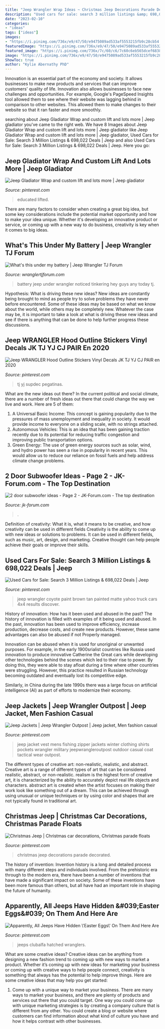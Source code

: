 ```yaml
---
title: "Jeep Wrangler Wrap Ideas ~ Christmas Jeep Decorations Parade Decorated"
description: "Used cars for sale: search 3 million listings &amp; 698,022 deals"
date: "2023-02-10"
categories:
- "ideas"
tags: ["ideas"]
images:
- "https://i.pinimg.com/736x/e9/47/50/e9475089ad533af5553215fb9c28cb54.jpg"
featuredImage: "https://i.pinimg.com/736x/e9/47/50/e9475089ad533af5553215fb9c28cb54.jpg"
featured_image: "https://i.pinimg.com/736x/7c/60/c6/7c60c6eb565dcef6838f38b6cab0a757.jpg"
image: "https://i.pinimg.com/736x/e9/47/50/e9475089ad533af5553215fb9c28cb54.jpg"
ShowToc: true
author: "Kylie Abernathy PhD"
---
```



Innovation is an essential part of the economy and society. It allows businesses to make new products and services that can improve customers' quality of life. Innovation also allows businesses to face new challenges and opportunities. For example, Google's PageSpeed Insights tool allowed them to see where their website was lagging behind in comparison to other websites. This allowed them to make changes to their website so that it ran faster and more smoothly.

	

		
searching about Jeep Gladiator Wrap and custom lift and lots more | Jeep gladiator you've came to the right web. We have 8 Images about Jeep Gladiator Wrap and custom lift and lots more | Jeep gladiator like Jeep Gladiator Wrap and custom lift and lots more | Jeep gladiator, Used Cars for Sale: Search 3 Million Listings &amp; 698,022 Deals | Jeep and also Used Cars for Sale: Search 3 Million Listings &amp; 698,022 Deals | Jeep. Here you go:
		
    
## Jeep Gladiator Wrap And Custom Lift And Lots More | Jeep Gladiator

<img loading=lazy src="https://i.pinimg.com/736x/ad/20/a3/ad20a33013d5abebbc39fa5dae5087bc.jpg" onerror="this.onerror=null;this.src='https://tse1.mm.bing.net/th?id=OIP.qUh944BSzsWXXm9BO1lz7AHaJ3&amp;pid=15.1';" alt="Jeep Gladiator Wrap and custom lift and lots more | Jeep gladiator">

_Source: pinterest.com_

>educated lifted. 

	

There are many factors to consider when creating a great big idea, but some key considerations include the potential market opportunity and how to make your idea unique. Whether it's developing an innovative product or service, or coming up with a new way to do business, creativity is key when it comes to big ideas.

    
## What&#039;s This Under My Battery | Jeep Wrangler TJ Forum

<img loading=lazy src="https://wranglertjforum.com/attachments/20181006_173147-jpg.58005/" onerror="this.onerror=null;this.src='https://tse3.mm.bing.net/th?id=OIP.XQxfAh3KbyZnnzUWCyqMvgHaJ4&amp;pid=15.1';" alt="What&#039;s this under my battery | Jeep Wrangler TJ Forum">

_Source: wranglertjforum.com_

>battery jeep under wrangler noticed tinkering hey guys any today tj. 

	

Hypothesis: What is driving these new ideas?
New ideas are constantly being brought to mind as people try to solve problems they have never before encountered. Some of these ideas may be based on what we know about the world, while others may be completely new. Whatever the case may be, it is important to take a look at what is driving these new ideas and see if there is anything that can be done to help further progress these discussions.

    
## Jeep WRANGLER Hood Outline Stickers Vinyl Decals JK TJ YJ CJ PAIR En 2020

<img loading=lazy src="https://i.pinimg.com/736x/e9/47/50/e9475089ad533af5553215fb9c28cb54.jpg" onerror="this.onerror=null;this.src='https://tse1.mm.bing.net/th?id=OIP.z-eum_nnYno2K9oVweLAvgHaFj&amp;pid=15.1';" alt="Jeep WRANGLER Hood Outline Stickers Vinyl Decals JK TJ YJ CJ PAIR en 2020">

_Source: pinterest.com_

>tj yj supdec pegatinas. 

	

What are the new ideas out there?
In the current political and social climate, there are a number of fresh ideas out there that could change the way we live and work. Here are 5 of them: 
1. A Universal Basic Income: This concept is gaining popularity due to the pressures of mass unemployment and inequality in society. It would provide income to everyone on a sliding scale, with no strings attached.
2. Autonomous Vehicles: This is an idea that has been gaining traction recently due to its potential for reducing traffic congestion and improving public transportation options.
3. Green Energy: The use of green energy sources such as solar, wind, and hydro power has seen a rise in popularity in recent years. This would allow us to reduce our reliance on fossil fuels and help address climate change problems.

    
## 2 Door Subwoofer Ideas - Page 2 - JK-Forum.com - The Top Destination

<img loading=lazy src="https://www.jk-forum.com/forums/attachment.php?attachmentid=620166&amp;stc=1" onerror="this.onerror=null;this.src='https://tse4.mm.bing.net/th?id=OIP.Gej9T5jXgbDuiOsdsOudAQHaEK&amp;pid=15.1';" alt="2 door subwoofer ideas - Page 2 - JK-Forum.com - The top destination">

_Source: jk-forum.com_

>. 

	

Definition of creativity: What it is, what it means to be creative, and how creativity can be used in different fields
Creativity is the ability to come up with new ideas or solutions to problems. It can be used in different fields, such as music, art, design, and marketing. Creative thought can help people achieve their goals or improve their skills.

    
## Used Cars For Sale: Search 3 Million Listings &amp; 698,022 Deals | Jeep

<img loading=lazy src="https://i.pinimg.com/736x/43/bb/5f/43bb5f9ecc15728100053064f9f1bf41--car-finder-jeep-gear.jpg" onerror="this.onerror=null;this.src='https://tse3.mm.bing.net/th?id=OIP.e4DHHXVBhUFaDNmq94lUoAHaFj&amp;pid=15.1';" alt="Used Cars for Sale: Search 3 Million Listings &amp; 698,022 Deals | Jeep">

_Source: pinterest.com_

>jeep wrangler coyote paint brown tan painted matte yahoo truck cars 4x4 results discover. 

	

History of innovation: How has it been used and abused in the past?
The history of innovation is filled with examples of it being used and abused. In the past, innovation has been used to improve efficiency, increase production, decrease costs, and create new products. However, these same advantages can also be abused if not Properly managed.

Innovation can be abused when it is used for unoriginal or unwanted purposes. For example, in the early 1900srialist countries like Russia used innovation to produce innovative Catherine the Great cars while developing other technologies behind the scenes which led to their rise to power. By doing this, they were able to stay afloat during a time where other countries were struggling. However, this practice resulted in Russian technology becoming outdated and eventually lost its competitive edge. 

Similarly, in China during the late 1990s there was a large focus on artificial intelligence (AI) as part of efforts to modernize their economy.

    
## Jeep Jackets | Jeep Wrangler Outpost | Jeep Jacket, Men Fashion Casual

<img loading=lazy src="https://i.pinimg.com/736x/77/2f/55/772f5583245c939f2de89947f94c9130--jeep-jacket-jeep-shirts.jpg" onerror="this.onerror=null;this.src='https://tse2.mm.bing.net/th?id=OIP.yDb9xGjg2n5teyZfFW6-8QHaK1&amp;pid=15.1';" alt="Jeep Jackets | Jeep Wrangler Outpost | Jeep jacket, Men fashion casual">

_Source: pinterest.com_

>jeep jacket vest mens fishing zipper jackets winter clothing shirts pockets wrangler military jeepwrangleroutpost outdoor casual coat tactical wear outpost. 

	

The different types of creative art: non-realistic, realistic, and abstract.
Creative art is a range of different types of art that can be considered realistic, abstract, or non-realistic. realism is the highest form of creative art, it is characterized by the ability to accurately depict real life objects and characters. abstract art is created when the artist focuses on making their work look like something out of a dream. This can be achieved through using unusual or unique techniques or by using color and shapes that are not typically found in traditional art.

    
## Christmas Jeep | Christmas Car Decorations, Christmas Parade Floats

<img loading=lazy src="https://i.pinimg.com/736x/d6/75/f8/d675f8123e792489bd74d6c847212e8e--sari-jeeps.jpg" onerror="this.onerror=null;this.src='https://tse4.mm.bing.net/th?id=OIP.yWYbki-0gN-9D1r04C3xngHaKX&amp;pid=15.1';" alt="Christmas Jeep | Christmas car decorations, Christmas parade floats">

_Source: pinterest.com_

>christmas jeep decorations parade decorated. 

	

The history of invention:
Invention history is a long and detailed process with many different steps and individuals involved. From the prehistoric era through to the modern era, there have been a number of inventions that have made a significant impact on society. Some of these inventions have been more famous than others, but all have had an important role in shaping the future of humanity.

    
## Apparently, All Jeeps Have Hidden \&#039;Easter Eggs\&#039; On Them And Here Are

<img loading=lazy src="https://i.pinimg.com/736x/7c/60/c6/7c60c6eb565dcef6838f38b6cab0a757.jpg" onerror="this.onerror=null;this.src='https://tse4.mm.bing.net/th?id=OIP.xAjxFNqy-c3vbCzHfTRPPwHaFj&amp;pid=15.1';" alt="Apparently, All Jeeps Have Hidden \&#039;Easter Eggs\&#039; On Them And Here Are">

_Source: pinterest.com_

>jeeps clubalfa hatched wranglers. 

	

What are some creative ideas?
Creative ideas can be anything from designing a new fashion trend to coming up with new ways to market a product. Whether it’s coming up with new ideas for marketing your business or coming up with creative ways to help people connect, creativity is something that always has the potential to help improve things. Here are some creative ideas that may help you get started: 
1. Come up with a unique way to market your business. There are many ways to market your business, and there are plenty of products and services out there that you could target. One way you could come up with unique marketing strategies is by creating a company culture that is different from any other. You could create a blog or website where customers can find information about what kind of culture you have and how it helps contrast with other businesses.

